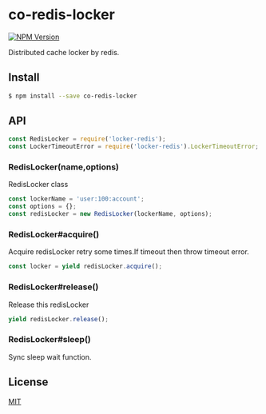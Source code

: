 # co-redis-locker

[![NPM Version][npm-image]][npm-url]

Distributed cache locker by redis.

## Install

```bash
$ npm install --save co-redis-locker
```

## API


```js
const RedisLocker = require('locker-redis');
const LockerTimeoutError = require('locker-redis').LockerTimeoutError;
```

### RedisLocker(name,options)

RedisLocker class

```js
const lockerName = 'user:100:account';
const options = {};
const redisLocker = new RedisLocker(lockerName, options);
```

### RedisLocker#acquire()
 
Acquire redisLocker retry some times.If timeout then throw timeout error.

```js
const locker = yield redisLocker.acquire();
```

### RedisLocker#release()

Release this redisLocker

```js
yield redisLocker.release();
```

### RedisLocker#sleep()

Sync sleep wait function.

## License

[MIT](LICENSE)

[npm-image]: https://img.shields.io/npm/v/co-redis-locker.svg?style=flat-square
[npm-url]: https://www.npmjs.com/package/co-redis-locker
